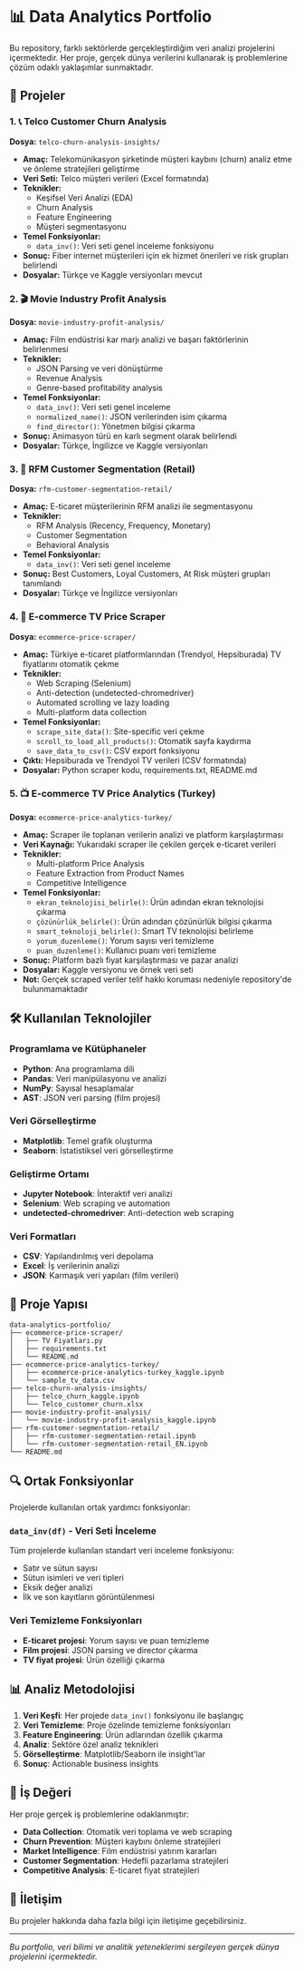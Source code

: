 # 📊 Data Analytics Portfolio

Bu repository, farklı sektörlerde gerçekleştirdiğim veri analizi projelerini içermektedir. Her proje, gerçek dünya verilerini kullanarak iş problemlerine çözüm odaklı yaklaşımlar sunmaktadır.

## 🚀 Projeler

### 1. 📞 Telco Customer Churn Analysis
**Dosya:** `telco-churn-analysis-insights/`
- **Amaç:** Telekomünikasyon şirketinde müşteri kaybını (churn) analiz etme ve önleme stratejileri geliştirme
- **Veri Seti:** Telco müşteri verileri (Excel formatında)
- **Teknikler:** 
  - Keşifsel Veri Analizi (EDA)
  - Churn Analysis
  - Feature Engineering
  - Müşteri segmentasyonu
- **Temel Fonksiyonlar:**
  - `data_inv()`: Veri seti genel inceleme fonksiyonu
- **Sonuç:** Fiber internet müşterileri için ek hizmet önerileri ve risk grupları belirlendi
- **Dosyalar:** Türkçe ve Kaggle versiyonları mevcut

### 2. 🎬 Movie Industry Profit Analysis  
**Dosya:** `movie-industry-profit-analysis/`
- **Amaç:** Film endüstrisi kar marjı analizi ve başarı faktörlerinin belirlenmesi
- **Teknikler:** 
  - JSON Parsing ve veri dönüştürme
  - Revenue Analysis
  - Genre-based profitability analysis
- **Temel Fonksiyonlar:**
  - `data_inv()`: Veri seti genel inceleme
  - `normalized_name()`: JSON verilerinden isim çıkarma
  - `find_director()`: Yönetmen bilgisi çıkarma
- **Sonuç:** Animasyon türü en karlı segment olarak belirlendi
- **Dosyalar:** Türkçe, İngilizce ve Kaggle versiyonları

### 3. 🛒 RFM Customer Segmentation (Retail)
**Dosya:** `rfm-customer-segmentation-retail/`
- **Amaç:** E-ticaret müşterilerinin RFM analizi ile segmentasyonu
- **Teknikler:** 
  - RFM Analysis (Recency, Frequency, Monetary)
  - Customer Segmentation
  - Behavioral Analysis
- **Temel Fonksiyonlar:**
  - `data_inv()`: Veri seti genel inceleme
- **Sonuç:** Best Customers, Loyal Customers, At Risk müşteri grupları tanımlandı
- **Dosyalar:** Türkçe ve İngilizce versiyonları

### 4. 🛒 E-commerce TV Price Scraper
**Dosya:** `ecommerce-price-scraper/`
- **Amaç:** Türkiye e-ticaret platformlarından (Trendyol, Hepsiburada) TV fiyatlarını otomatik çekme
- **Teknikler:**
  - Web Scraping (Selenium)
  - Anti-detection (undetected-chromedriver)
  - Automated scrolling ve lazy loading
  - Multi-platform data collection
- **Temel Fonksiyonlar:**
  - `scrape_site_data()`: Site-specific veri çekme
  - `scroll_to_load_all_products()`: Otomatik sayfa kaydırma
  - `save_data_to_csv()`: CSV export fonksiyonu
- **Çıktı:** Hepsiburada ve Trendyol TV verileri (CSV formatında)
- **Dosyalar:** Python scraper kodu, requirements.txt, README.md

### 5. 📺 E-commerce TV Price Analytics (Turkey)
**Dosya:** `ecommerce-price-analytics-turkey/`
- **Amaç:** Scraper ile toplanan verilerin analizi ve platform karşılaştırması
- **Veri Kaynağı:** Yukarıdaki scraper ile çekilen gerçek e-ticaret verileri
- **Teknikler:** 
  - Multi-platform Price Analysis
  - Feature Extraction from Product Names
  - Competitive Intelligence
- **Temel Fonksiyonlar:**
  - `ekran_teknolojisi_belirle()`: Ürün adından ekran teknolojisi çıkarma
  - `çözünürlük_belirle()`: Ürün adından çözünürlük bilgisi çıkarma
  - `smart_teknoloji_belirle()`: Smart TV teknolojisi belirleme
  - `yorum_duzenleme()`: Yorum sayısı veri temizleme
  - `puan_duzenleme()`: Kullanıcı puanı veri temizleme
- **Sonuç:** Platform bazlı fiyat karşılaştırması ve pazar analizi
- **Dosyalar:** Kaggle versiyonu ve örnek veri seti
- **Not:** Gerçek scraped veriler telif hakkı koruması nedeniyle repository'de bulunmamaktadır

## 🛠️ Kullanılan Teknolojiler

### Programlama ve Kütüphaneler
- **Python**: Ana programlama dili
- **Pandas**: Veri manipülasyonu ve analizi
- **NumPy**: Sayısal hesaplamalar
- **AST**: JSON veri parsing (film projesi)

### Veri Görselleştirme
- **Matplotlib**: Temel grafik oluşturma
- **Seaborn**: İstatistiksel veri görselleştirme

### Geliştirme Ortamı
- **Jupyter Notebook**: İnteraktif veri analizi
- **Selenium**: Web scraping ve automation
- **undetected-chromedriver**: Anti-detection web scraping

### Veri Formatları
- **CSV**: Yapılandırılmış veri depolama
- **Excel**: İş verilerinin analizi
- **JSON**: Karmaşık veri yapıları (film verileri)

## 📁 Proje Yapısı

```
data-analytics-portfolio/
├── ecommerce-price-scraper/
│   ├── TV Fiyatları.py
│   ├── requirements.txt
│   └── README.md
├── ecommerce-price-analytics-turkey/
│   ├── ecommerce-price-analytics-turkey_kaggle.ipynb
│   └── sample_tv_data.csv
├── telco-churn-analysis-insights/
│   ├── telco_churn_kaggle.ipynb
│   └── Telco_customer_churn.xlsx
├── movie-industry-profit-analysis/
│   └── movie-industry-profit-analysis_kaggle.ipynb
├── rfm-customer-segmentation-retail/
│   ├── rfm-customer-segmentation-retail.ipynb
│   └── rfm-customer-segmentation-retail_EN.ipynb
└── README.md
```

## 🔍 Ortak Fonksiyonlar

Projelerde kullanılan ortak yardımcı fonksiyonlar:

### `data_inv(df)` - Veri Seti İnceleme
Tüm projelerde kullanılan standart veri inceleme fonksiyonu:
- Satır ve sütun sayısı
- Sütun isimleri ve veri tipleri  
- Eksik değer analizi
- İlk ve son kayıtların görüntülenmesi

### Veri Temizleme Fonksiyonları
- **E-ticaret projesi**: Yorum sayısı ve puan temizleme
- **Film projesi**: JSON parsing ve director çıkarma
- **TV fiyat projesi**: Ürün özelliği çıkarma

## 📊 Analiz Metodolojisi

1. **Veri Keşfi**: Her projede `data_inv()` fonksiyonu ile başlangıç
2. **Veri Temizleme**: Proje özelinde temizleme fonksiyonları
3. **Feature Engineering**: Ürün adlarından özellik çıkarma
4. **Analiz**: Sektöre özel analiz teknikleri
5. **Görselleştirme**: Matplotlib/Seaborn ile insight'lar
6. **Sonuç**: Actionable business insights

## 🎯 İş Değeri

Her proje gerçek iş problemlerine odaklanmıştır:
- **Data Collection**: Otomatik veri toplama ve web scraping
- **Churn Prevention**: Müşteri kaybını önleme stratejileri
- **Market Intelligence**: Film endüstrisi yatırım kararları
- **Customer Segmentation**: Hedefli pazarlama stratejileri  
- **Competitive Analysis**: E-ticaret fiyat stratejileri

## 📧 İletişim
Bu projeler hakkında daha fazla bilgi için iletişime geçebilirsiniz.

---
*Bu portfolio, veri bilimi ve analitik yeteneklerimi sergileyen gerçek dünya projelerini içermektedir.*
